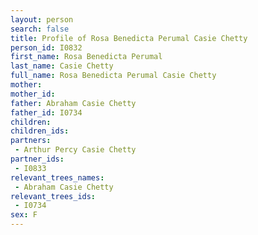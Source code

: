 ```yaml
---
layout: person
search: false
title: Profile of Rosa Benedicta Perumal Casie Chetty
person_id: I0832
first_name: Rosa Benedicta Perumal
last_name: Casie Chetty
full_name: Rosa Benedicta Perumal Casie Chetty
mother: 
mother_id: 
father: Abraham Casie Chetty
father_id: I0734
children:
children_ids:
partners:
 - Arthur Percy Casie Chetty
partner_ids:
 - I0833
relevant_trees_names:
 - Abraham Casie Chetty
relevant_trees_ids:
 - I0734
sex: F
---
```


